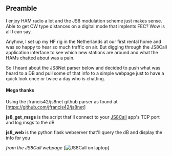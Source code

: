 ## Preamble
I enjoy HAM radio a lot and the JS8 modulation scheme just makes sense.
Able to get CW type distances on a digital mode that implents FEC?
Wow is all I can say.

Anyhow, I set up my HF rig in the Netherlands at our first rental home and was so happy to hear so much traffic on air.
But digging through the JS8Call application interface to see which new stations are around and what the HAMs chatted about was a pain.

So I heard about the JS8Net parser below and decided to push what was heard to a DB and pull some of that info to a simple webpage just to have a quick look once or twice a day who is chatting.

#### Mega thanks
Using the jfrancis42/js8net github parser as found at [https://github.com/jfrancis42/js8net]

**js8_get_msgs** is the script that'll connect to your [JS8Call](http://js8call.com/) app's TCP port and log msgs to the dB

**js8_web** is the python flask webserver that'll query the dB and display the info for you

_from the JS8Call webpage_
[![JS8Call on laptop](http://js8call.com/wp-content/uploads/2019/12/IMG_20191024_203533_050.jpg)]
